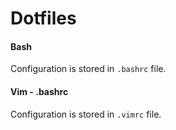# Dotfiles

#### Bash

Configuration is stored in `.bashrc` file.

#### Vim - .bashrc

Configuration is stored in `.vimrc` file.
